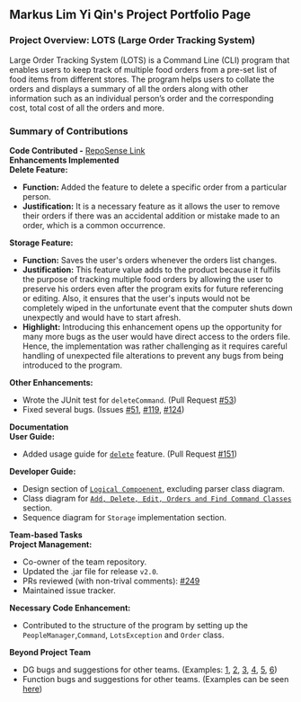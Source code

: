 ## Markus Lim Yi Qin's Project Portfolio Page
### Project Overview: LOTS (Large Order Tracking System)
Large Order Tracking System (LOTS) is a Command Line (CLI) program that enables users to keep track of multiple food orders from a pre-set list of food items from different stores. The program helps users to collate the orders and displays a summary of all the orders along with other information such as an individual person’s order and the corresponding cost, total cost of all the orders and more.
### Summary of Contributions
**Code Contributed -** [RepoSense Link](https://nus-cs2113-ay2122s1.github.io/tp-dashboard/?search=&sort=groupTitle&sortWithin=title&timeframe=commit&mergegroup=&groupSelect=groupByRepos&breakdown=true&checkedFileTypes=docs~functional-code~test-code~other&since=2021-09-25&tabOpen=true&tabType=authorship&tabAuthor=markuslyq&tabRepo=AY2122S1-CS2113-T13-2%2Ftp%5Bmaster%5D&authorshipIsMergeGroup=false&authorshipFileTypes=docs~functional-code~test-code&authorshipIsBinaryFileTypeChecked=false)  
**Enhancements Implemented**  
**Delete Feature:**
* **Function:** Added the feature to delete a specific order from a particular person.
* **Justification:** It is a necessary feature as it allows the user to remove their orders if there was an accidental addition or mistake made to an order, which is a common occurrence.  

**Storage Feature:**
* **Function:** Saves the user's orders whenever the orders list changes.
* **Justification:** This feature value adds to the product because it fulfils the purpose of tracking multiple food orders by allowing the user to preserve his orders even after the program exits for future referencing or editing. Also, it ensures that the user's inputs would not be completely wiped in the unfortunate event that the computer shuts down unexpectly and would have to start afresh. 
* **Highlight:** Introducing this enhancement opens up the opportunity for many more bugs as the user would have direct access to the orders file. Hence, the implementation was rather challenging as it requires careful handling of unexpected file alterations to prevent any bugs from being introduced to the program. 

**Other Enhancements:**
* Wrote the JUnit test for `deleteCommand`. (Pull Request [#53](https://github.com/AY2122S1-CS2113-T13-2/tp/pull/53))
* Fixed several bugs. (Issues [#51](https://github.com/AY2122S1-CS2113-T13-2/tp/issues/51), [#119](https://github.com/AY2122S1-CS2113-T13-2/tp/issues/119), [#124](https://github.com/AY2122S1-CS2113-T13-2/tp/issues/124))

**Documentation**   
**User Guide:**
  * Added usage guide for [`delete`](https://ay2122s1-cs2113-t13-2.github.io/tp/UserGuide.html#deleting-orders-delete) feature. (Pull Request [#151](https://github.com/AY2122S1-CS2113-T13-2/tp/pull/151))

**Developer Guide:**
  * Design section of [`Logical Compoenent`](https://ay2122s1-cs2113-t13-2.github.io/tp/DeveloperGuide.html#logical-component), excluding parser class diagram. 
  * Class diagram for [`Add, Delete, Edit, Orders and Find Command Classes`](https://ay2122s1-cs2113-t13-2.github.io/tp/DeveloperGuide.html#add-delete-edit-orders-and-find-command-classes) section.
  * Sequence diagram for `Storage` implementation section.

**Team-based Tasks**  
**Project Management:**
* Co-owner of the team repository.
* Updated the .jar file for release `v2.0`.
* PRs reviewed (with non-trival comments): [#249](https://github.com/AY2122S1-CS2113-T13-2/tp/pull/249) 
* Maintained issue tracker.

**Necessary Code Enhancement:** 
* Contributed to the structure of the program by setting up the `PeopleManager`,`Command`, `LotsException` and `Order` class.

**Beyond Project Team**
* DG bugs and suggestions for other teams. (Examples: [1](https://github.com/nus-cs2113-AY2122S1/tp/pull/41/files#r738028340), [2](https://github.com/nus-cs2113-AY2122S1/tp/pull/41/files#r738029816), [3](https://github.com/nus-cs2113-AY2122S1/tp/pull/41/files#r738031424), [4](https://github.com/nus-cs2113-AY2122S1/tp/pull/41/files#r738036851), [5](https://github.com/nus-cs2113-AY2122S1/tp/pull/41/files#r738034950), [6](https://github.com/nus-cs2113-AY2122S1/tp/pull/41/files#r738038405))
* Function bugs and suggestions for other teams. (Examples can be seen [here](https://github.com/markuslyq/ped/issues))
